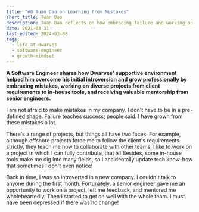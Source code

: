 ```yaml
---
title: "#0 Tuan Dao on Learning from Mistakes"
short_title: Tuan Dao
description: Tuan Dao reflects on how embracing failure and working on diverse projects at Dwarves helped him grow from an introverted newcomer to a confident engineer through mentorship and challenging opportunities
date: 2021-03-31
last_edited: 2024-03-08
tags:
  - life-at-dwarves
  - software-engineer
  - growth-mindset
---
```


**A Software Engineer shares how Dwarves' supportive environment helped him overcome his initial introversion and grow professionally by embracing mistakes, working on diverse projects from client requirements to in-house tools, and receiving valuable mentorship from senior engineers.**

I am not afraid to make mistakes in my company. I don't have to be in a pre-defined shape. Failure teaches success, people said. I have grown from these mistakes a lot.

There's a range of projects, but things all have two faces. For example, although offshore projects force me to follow the client's requirements strictly, they teach me how to collaborate with other teams. I like to work on a project in which I can fully contribute, that is! Besides, some in-house tools make me dig into many fields, so I accidentally update tech know-how that sometimes I don't even notice!

Back in time, I was so introverted in a new company. I couldn't talk to anyone during the first month. Fortunately, a senior engineer gave me an opportunity to work on a project, left me feedback, and mentored me wholeheartedly. Then I started to get on well with the whole team. I must have been depressed if there was no change!
